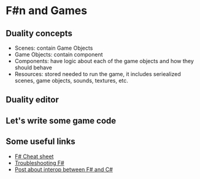 F#n and Games
==========================

## Duality concepts

* Scenes: contain Game Objects
* Game Objects: contain component
* Components: have logic about each of the game objects and how they should behave
* Resources: stored needed to run the game, it includes seriealized scenes, game objects, sounds, textures, etc. 

## Duality editor



## Let's write some game code



## Some useful links

* [F# Cheat sheet](http://dungpa.github.io/fsharp-cheatsheet/)
* [Troubleshooting F#](http://fsharpforfunandprofit.com/troubleshooting-fsharp/)
* [Post about interop between F# and C#](http://www.navision-blog.de/blog/2013/04/03/a-tale-of-nulls/)

